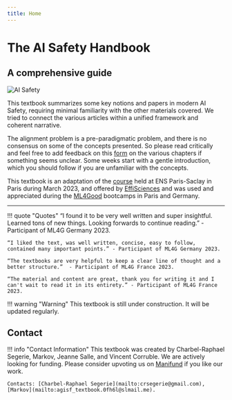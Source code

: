 ```yaml
---
title: Home
---
```

# The AI Safety Handbook

<h2 align="left">A comprehensive guide</h2>

![AI Safety](https://lh7-us.googleusercontent.com/XuuImYOYY7YElHDnooD6S7k1tf11JAV_a7LQZ6IUXbItUbPp0p7sAgDp1EjHJAuuHvZ_cJ-pj7rGq7SLxb0O4Xe9OkyRIEKh4R8TwoUwERq8TJxKRMQdixUPBjXXwVEjog_AqBgNiCwvE9QHEHlr_rk)

This textbook summarizes some key notions and papers in modern AI Safety, requiring minimal familiarity with the other materials covered. We tried to connect the various articles within a unified framework and coherent narrative.

The alignment problem is a pre-paradigmatic problem, and there is no consensus on some of the concepts presented. So please read critically and feel free to add feedback on this [form](https://docs.google.com/forms/d/e/1FAIpQLSe-UI2pt99SHaH2RFPVbDdmo8nuiRBZcxl49rBh67Guj6_p5Q/viewform) on the various chapters if something seems unclear. Some weeks start with a gentle introduction, which you should follow if you are unfamiliar with the concepts.

This textbook is an adaptation of the [course](https://www.master-mva.com/cours/seminaire-turing/) held at ENS Paris-Saclay in Paris during March 2023, and offered by [EffiSciences](https://ia.effisciences.org/) and was used and appreciated during the [ML4Good](https://www.lesswrong.com/posts/DkDy2hvkwbQ54GM9u/introducing-effisciences-ai-safety-unit-1) bootcamps in Paris and Germany.

---

!!! quote "Quotes"
    “I found it to be very well written and super insightful. Learned tons of new things. Looking forwards to continue reading.” - Participant of ML4G Germany 2023.

    “I liked the text, was well written, concise, easy to follow, contained many important points.” - Participant of ML4G Germany 2023.

    “The textbooks are very helpful to keep a clear line of thought and a better structure.”  - Participant of ML4G France 2023.

    “The material and content are great, thank you for writing it and I can't wait to read it in its entirety.” - Participant of ML4G France 2023.

!!! warning "Warning"
    This textbook is still under construction. It will be updated regularly.

## **Contact**

!!! info "Contact Information"
    This textbook was created by Charbel-Raphael Segerie, Markov, Jeanne Salle, and Vincent Corruble. We are actively looking for funding. Please consider upvoting us on [Manifund](https://manifund.org/projects/ai-safety-textbook) if you like our work.

    Contacts: [Charbel-Raphael Segerie](mailto:crsegerie@gmail.com), [Markov](mailto:agisf_textbook.0fh6l@slmail.me).
